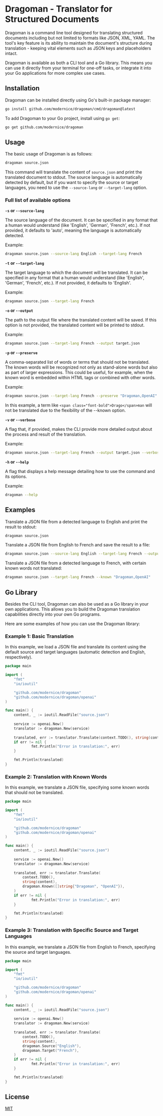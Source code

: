 # Dragoman - Translator for Structured Documents

Dragoman is a command line tool designed for translating structured documents
including but not limited to formats like JSON, XML, YAML. The tool's key
feature is its ability to maintain the document's structure during translation -
keeping vital elements such as JSON keys and placeholders intact.

Dragoman is available as both a CLI tool and a Go library. This means you can
use it directly from your terminal for one-off tasks, or integrate it into your
Go applications for more complex use cases.

## Installation

Dragoman can be installed directly using Go's built-in package manager:

```bash
go install github.com/modernice/dragoman/cmd/dragoman@latest
```

To add Dragoman to your Go project, install using `go get`:

```bash
go get github.com/modernice/dragoman
```

## Usage

The basic usage of Dragoman is as follows:

```bash
dragoman source.json
```

This command will translate the content of `source.json` and print the
translated document to stdout. The source language is automatically detected by
default, but if you want to specify the source or target languages, you need to
use the `--source-lang` or `--target-lang` option.

### Full list of available options

**`-s` or `--source-lang`**

The source language of the document. It can be specified in any format that a
human would understand (like 'English', 'German', 'French', etc.). If not
provided, it defaults to 'auto', meaning the language is automatically detected.

Example:

```bash
dragoman source.json --source-lang English --target-lang French
```

**`-t` or `--target-lang`**

The target language to which the document will be translated. It can be
specified in any format that a human would understand (like 'English', 'German',
'French', etc.). If not provided, it defaults to 'English'.

Example:

```bash
dragoman source.json --target-lang French
```

**`-o` or `--output`**

The path to the output file where the translated content will be saved. If this
option is not provided, the translated content will be printed to stdout.

Example:

```bash
dragoman source.json --target-lang French --output target.json
```

**`-p` or `--preserve`**

A comma-separated list of words or terms that should not be translated.
The known words will be recognized not only as stand-alone words but also as
part of larger expressions. This could be useful, for example, when the known
word is embedded within HTML tags or combined with other words. 

Example:

```bash
dragoman source.json --target-lang French --preserve "Dragoman,OpenAI"
```

In this example, a term like `<span class="font-bold">Drago</span>man` will not
be translated due to the flexibility of the --known option.

**`-v` or `--verbose`**

A flag that, if provided, makes the CLI provide more detailed output about the
process and result of the translation.

Example:

```bash
dragoman source.json --target-lang French --output target.json --verbose
```

**`-h` or `--help`**

A flag that displays a help message detailing how to use the command and its options.

Example:

```bash
dragoman --help
```

## Examples

Translate a JSON file from a detected language to English and print the result
to stdout:

```bash
dragoman source.json
```

Translate a JSON file from English to French and save the result to a file:

```bash
dragoman source.json --source-lang English --target-lang French --output target.json
```

Translate a JSON file from a detected language to French, with certain known
words not translated:

```bash
dragoman source.json --target-lang French --known "Dragoman,OpenAI"
```

## Go Library

Besides the CLI tool, Dragoman can also be used as a Go library in your own
applications. This allows you to build the Dragoman translation capabilities
directly into your own Go programs.

Here are some examples of how you can use the Dragoman library:

### Example 1: Basic Translation

In this example, we load a JSON file and translate its content using the default
source and target languages (automatic detection and English, respectively).

```go
package main

import (
	"fmt"
	"io/ioutil"

	"github.com/modernice/dragoman"
	"github.com/modernice/dragoman/openai"
)

func main() {
	content, _ := ioutil.ReadFile("source.json")
	
	service := openai.New()
	translator := dragoman.New(service)
	
	translated, err := translator.Translate(context.TODO(), string(content))
	if err != nil {
			fmt.Println("Error in translation:", err)
	}

	fmt.Println(translated)
}
```

### Example 2: Translation with Known Words

In this example, we translate a JSON file, specifying some known words that
should not be translated.

```go
package main

import (
	"fmt"
	"io/ioutil"

	"github.com/modernice/dragoman"
	"github.com/modernice/dragoman/openai"
)

func main() {
	content, _ := ioutil.ReadFile("source.json")
	
	service := openai.New()
	translator := dragoman.New(service)
	
	translated, err := translator.Translate(
		context.TODO(),
		string(content),
		dragoman.Known([]string{"Dragoman", "OpenAI"}),
	)
	if err != nil {
			fmt.Println("Error in translation:", err)
	}

	fmt.Println(translated)
}
```

### Example 3: Translation with Specific Source and Target Languages

In this example, we translate a JSON file from English to French, specifying the
source and target languages.

```go
package main

import (
	"fmt"
	"io/ioutil"

	"github.com/modernice/dragoman"
	"github.com/modernice/dragoman/openai"
)

func main() {
	content, _ := ioutil.ReadFile("source.json")
	
	service := openai.New()
	translator := dragoman.New(service)
	
	translated, err := translator.Translate(
		context.TODO(),
		string(content),
		dragoman.Source("English"),
		dragoman.Target("French"),
	)
	if err != nil {
			fmt.Println("Error in translation:", err)
	}

	fmt.Println(translated)
}
```

## License

[MIT](./LICENSE)
